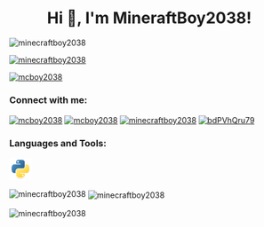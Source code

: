 <h1 align="center">Hi 👋, I'm MineraftBoy2038!</h1>

<p align="left"> <img src="https://komarev.com/ghpvc/?username=minecraftboy2038&label=Profile%20views&color=0e75b6&style=flat" alt="minecraftboy2038" /> </p>

<p align="left"> <a href="https://github.com/ryo-ma/github-profile-trophy"><img src="https://github-profile-trophy.vercel.app/?username=minecraftboy2038" alt="minecraftboy2038" /></a> </p>

<p align="left"> <a href="https://twitter.com/mcboy2038" target="blank"><img src="https://img.shields.io/twitter/follow/mcboy2038?logo=twitter&style=for-the-badge" alt="mcboy2038" /></a> </p>

<h3 align="left">Connect with me:</h3>
<p align="left">
<a href="https://twitter.com/mcboy2038" target="blank"><img align="center" src="https://raw.githubusercontent.com/rahuldkjain/github-profile-readme-generator/master/src/images/icons/Social/twitter.svg" alt="mcboy2038" height="30" width="40" /></a>
<a href="https://instagram.com/mcboy2038" target="blank"><img align="center" src="https://raw.githubusercontent.com/rahuldkjain/github-profile-readme-generator/master/src/images/icons/Social/instagram.svg" alt="mcboy2038" height="30" width="40" /></a>
<a href="https://www.youtube.com/c/minecraftboy2038" target="blank"><img align="center" src="https://raw.githubusercontent.com/rahuldkjain/github-profile-readme-generator/master/src/images/icons/Social/youtube.svg" alt="minecraftboy2038" height="30" width="40" /></a>
<a href="https://discord.gg/bdPVhQru79" target="blank"><img align="center" src="https://raw.githubusercontent.com/rahuldkjain/github-profile-readme-generator/master/src/images/icons/Social/discord.svg" alt="bdPVhQru79" height="30" width="40" /></a>
</p>

<h3 align="left">Languages and Tools:</h3>
<p align="left"> <a href="https://www.python.org" target="_blank" rel="noreferrer"> <img src="https://raw.githubusercontent.com/devicons/devicon/master/icons/python/python-original.svg" alt="python" width="40" height="40"/> </a> </p>

<p><img align="left" src="https://github-readme-stats.vercel.app/api/top-langs?username=minecraftboy2038&show_icons=true&locale=en&layout=compact" alt="minecraftboy2038" /></p>

<p>&nbsp;<img align="center" src="https://github-readme-stats.vercel.app/api?username=minecraftboy2038&show_icons=true&locale=en" alt="minecraftboy2038" /></p>

<p><img align="center" src="https://github-readme-streak-stats.herokuapp.com/?user=minecraftboy2038&" alt="minecraftboy2038" /></p>
